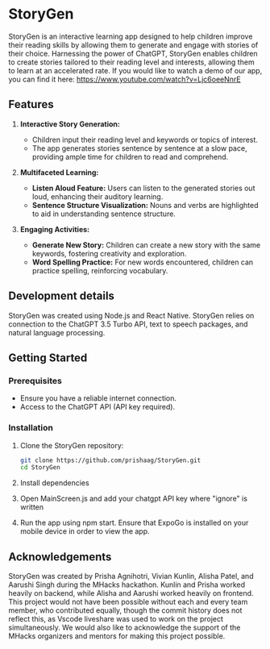 # StoryGen

StoryGen is an interactive learning app designed to help children improve their reading skills by allowing them to generate and engage with stories of their choice. Harnessing the power of ChatGPT, StoryGen enables children to create stories tailored to their reading level and interests, allowing them to learn at an accelerated rate. If you would like to watch a demo of our app, you can find it here: https://www.youtube.com/watch?v=Ljc6oeeNnrE

## Features

1. **Interactive Story Generation:**
   - Children input their reading level and keywords or topics of interest.
   - The app generates stories sentence by sentence at a slow pace, providing ample time for children to read and comprehend.

2. **Multifaceted Learning:**
   - **Listen Aloud Feature:** Users can listen to the generated stories out loud, enhancing their auditory learning.
   - **Sentence Structure Visualization:** Nouns and verbs are highlighted to aid in understanding sentence structure.

3. **Engaging Activities:**
   - **Generate New Story:** Children can create a new story with the same keywords, fostering creativity and exploration.
   - **Word Spelling Practice:** For new words encountered, children can practice spelling, reinforcing vocabulary.
  
## Development details
StoryGen was created using Node.js and React Native. StoryGen relies on connection to the ChatGPT 3.5 Turbo API, text to speech packages, and natural language processing. 

## Getting Started

### Prerequisites

- Ensure you have a reliable internet connection.
- Access to the ChatGPT API (API key required).

### Installation

1. Clone the StoryGen repository:

   ```bash
   git clone https://github.com/prishaag/StoryGen.git
   cd StoryGen
2. Install dependencies
3. Open MainScreen.js and add your chatgpt API key where "ignore" is written
4. Run the app using npm start. Ensure that ExpoGo is installed on your mobile device in order to view the app.

## Acknowledgements
StoryGen was created by Prisha Agnihotri, Vivian Kunlin, Alisha Patel, and Aarushi Singh during the MHacks hackathon. Kunlin and Prisha worked heavily on backend, while Alisha and Aarushi worked heavily on frontend. This project would not have been possible without each and every team member, who contributed equally, though the commit history does not reflect this, as Vscode liveshare was used to work on the project simultaneously. We would also like to acknowledge the support of the MHacks organizers and mentors for making this project possible.




